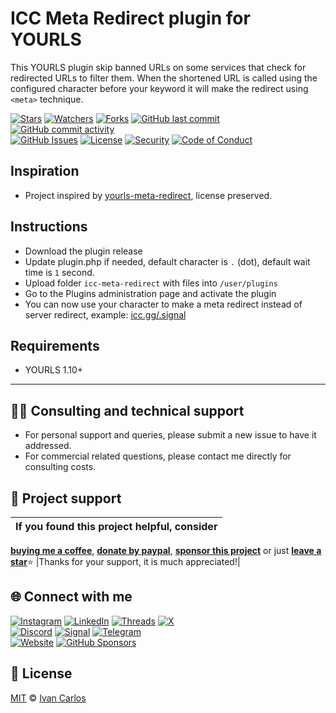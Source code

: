 # ICC Meta Redirect plugin for YOURLS
This YOURLS plugin skip banned URLs on some services that check for redirected URLs to filter them. When the shortened URL is called using the configured character before your keyword it will make the redirect using `<meta>` technique.

[![Stars](https://img.shields.io/github/stars/ivancarlosti/yourlsiccmetaredirect?label=⭐%20Stars&color=gold&style=flat)](https://github.com/ivancarlosti/yourlsiccmetaredirect/stargazers)
[![Watchers](https://img.shields.io/github/watchers/ivancarlosti/yourlsiccmetaredirect?label=Watchers&style=flat&color=red)](https://github.com/sponsors/ivancarlosti)
[![Forks](https://img.shields.io/github/forks/ivancarlosti/yourlsiccmetaredirect?label=Forks&style=flat&color=ff69b4)](https://github.com/sponsors/ivancarlosti)
[![GitHub last commit](https://img.shields.io/github/last-commit/ivancarlosti/yourlsiccmetaredirect?label=Last%20Commit)](https://github.com/ivancarlosti/yourlsiccmetaredirect/commits)
[![GitHub commit activity](https://img.shields.io/github/commit-activity/m/ivancarlosti/yourlsiccmetaredirect?label=Activity)](https://github.com/ivancarlosti/yourlsiccmetaredirect/pulse)  
[![GitHub Issues](https://img.shields.io/github/issues/ivancarlosti/yourlsiccmetaredirect?label=Issues&color=orange)](https://github.com/ivancarlosti/yourlsiccmetaredirect/issues)
[![License](https://img.shields.io/github/license/ivancarlosti/yourlsiccmetaredirect?label=License)](LICENSE)
[![Security](https://img.shields.io/badge/Security-View%20Here-purple)](https://github.com/ivancarlosti/yourlsiccmetaredirect/security)
[![Code of Conduct](https://img.shields.io/badge/Code%20of%20Conduct-2.1-4baaaa)](https://github.com/ivancarlosti/yourlsiccmetaredirect/main?tab=coc-ov-file)

## Inspiration
* Project inspired by [yourls-meta-redirect](https://github.com/pureexe/yourls-meta-redirect), license preserved.

## Instructions
* Download the plugin release
* Update plugin.php if needed, default character is `.` (dot), default wait time is `1` second.
* Upload folder `icc-meta-redirect` with files into `/user/plugins`
* Go to the Plugins administration page and activate the plugin
* You can now use your character to make a meta redirect instead of server redirect, example: [icc.gg/.signal](https://icc.gg/.signal)

## Requirements
* YOURLS 1.10+

---

## 🧑‍💻 Consulting and technical support
* For personal support and queries, please submit a new issue to have it addressed.
* For commercial related questions, please contact me directly for consulting costs. 

## 🩷 Project support
| If you found this project helpful, consider |
| :---: |
[**buying me a coffee**][buymeacoffee], [**donate by paypal**][paypal], [**sponsor this project**][sponsor] or just [**leave a star**](../..)⭐
|Thanks for your support, it is much appreciated!|

## 🌐 Connect with me
[![Instagram](https://img.shields.io/badge/Instagram-@ivancarlos-E4405F)](https://instagram.com/ivancarlos)
[![LinkedIn](https://img.shields.io/badge/LinkedIn-@ivancarlos-0077B5)](https://www.linkedin.com/in/ivancarlos)
[![Threads](https://img.shields.io/badge/Threads-@ivancarlos-808080)](https://threads.net/@ivancarlos)
[![X](https://img.shields.io/badge/X-@ivancarlos-000000)](https://x.com/ivancarlos)  
[![Discord](https://img.shields.io/badge/Discord-@ivancarlos.me-5865F2)](https://discord.com/users/ivancarlos.me)
[![Signal](https://img.shields.io/badge/Signal-@ivancarlos.01-2592E9)](https://icc.gg/-signal)
[![Telegram](https://img.shields.io/badge/Telegram-@ivancarlos-26A5E4)](https://t.me/ivancarlos)  
[![Website](https://img.shields.io/badge/Website-ivancarlos.me-FF6B6B)](https://ivancarlos.me)
[![GitHub Sponsors](https://img.shields.io/github/sponsors/ivancarlosti?label=GitHub%20Sponsors&color=ffc0cb)][sponsor]

## 📃 License
[MIT](LICENSE) © [Ivan Carlos][ivancarlos]

[cc]: https://docs.github.com/en/communities/setting-up-your-project-for-healthy-contributions/adding-a-code-of-conduct-to-your-project
[contributing]: https://docs.github.com/en/articles/setting-guidelines-for-repository-contributors
[security]: https://docs.github.com/en/code-security/getting-started/adding-a-security-policy-to-your-repository
[support]: https://docs.github.com/en/articles/adding-support-resources-to-your-project
[it]: https://docs.github.com/en/communities/using-templates-to-encourage-useful-issues-and-pull-requests/configuring-issue-templates-for-your-repository#configuring-the-template-chooser
[prt]: https://docs.github.com/en/communities/using-templates-to-encourage-useful-issues-and-pull-requests/creating-a-pull-request-template-for-your-repository
[funding]: https://docs.github.com/en/articles/displaying-a-sponsor-button-in-your-repository
[ivancarlos]: https://ivancarlos.me
[buymeacoffee]: https://www.buymeacoffee.com/ivancarlos
[paypal]: https://icc.gg/donate
[sponsor]: https://github.com/sponsors/ivancarlosti
